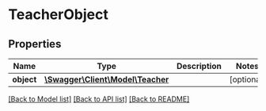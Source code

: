 # TeacherObject

## Properties
Name | Type | Description | Notes
------------ | ------------- | ------------- | -------------
**object** | [**\Swagger\Client\Model\Teacher**](Teacher.md) |  | [optional] 

[[Back to Model list]](../README.md#documentation-for-models) [[Back to API list]](../README.md#documentation-for-api-endpoints) [[Back to README]](../README.md)


